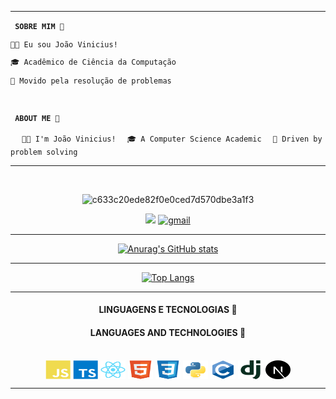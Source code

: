 <hr>
 
<div dsplay="inline-block">
 <code><h4> SOBRE MIM 💾 </h4></code>
 <code><p>👨‍🎓 Eu sou João Vinicius! </p></code>
 <code><p>🎓 Acadêmico de Ciência da Computação</p></code>
 <code><p>🚀 Movido pela resolução de problemas </p></code>
 
<div>
 <code> <h4> ABOUT ME 💾 </h4> </code>
 <code> 👨‍🎓 I'm João Vinicius! </code>
 <code> 🎓 A Computer Science Academic </code>
 <code> 🚀 Driven by problem solving </code>
</div>
 
 <hr>
 
<div align="center"><br> 

![c633c20ede82f0e0ced7d570dbe3a1f3](https://i.pinimg.com/originals/84/da/da/84dada0a5dcfd790700df3dd87897aef.gif)


 
<div> 
 <div align="center">
  <a href="https://www.instagram.com/jovius.dev/" target="_blank">
        <img src="https://img.shields.io/badge/-Instagram-%23E4405F?style=for-the-badge&logo=instagram&logoColor=white" target="_blank"></a>
  <a href="mailto:joviusdsg@gmail.com" targer="_blank">
        <img alt="gmail" src="https://img.shields.io/badge/Gmail-D14836?style=for-the-badge&logo=gmail&logoColor=white" />
    </a>
</div>


<hr>

      
[![Anurag's GitHub stats](https://github-readme-stats.vercel.app/api?username=jovius-dsg&theme=radical)](https://github.com/jovius-dsg/github-readme-stats)


<hr>


[![Top Langs](https://github-readme-stats.vercel.app/api/top-langs/?username=jovius-dsg&theme=radical)](https://github.com/jovius-dsg/github-readme-stats)


<hr>
 
 
<div align="center">

 <h4> LINGUAGENS E TECNOLOGIAS 💽 </h4>
 <h4> LANGUAGES AND TECHNOLOGIES 💽 <h4>
 
</div>
 

<div align="center"><br>
  <img align="center" alt="jovius-dsg-Js" height="30" width="40" src="https://raw.githubusercontent.com/devicons/devicon/master/icons/javascript/javascript-plain.svg">
  <img align="center" alt="jovius-dsg-Ts" height="30" width="40" src="https://raw.githubusercontent.com/devicons/devicon/master/icons/typescript/typescript-plain.svg">
  <img align="center" alt="jovius-dsg-React" height="30" width="40" src="https://raw.githubusercontent.com/devicons/devicon/master/icons/react/react-original.svg">
  <img align="center" alt="jovius-dsg-HTML" height="30" width="40" src="https://raw.githubusercontent.com/devicons/devicon/master/icons/html5/html5-original.svg">
  <img align="center" alt="jovius-dsg-CSS" height="30" width="40" src="https://raw.githubusercontent.com/devicons/devicon/master/icons/css3/css3-original.svg">
  <img align="center" alt="jovius-dsg-Python" height="30" width="40" src="https://github.com/devicons/devicon/blob/master/icons/python/python-original.svg">
  <img align="center" alt="jovius-dsg-Python" height="30" width="40" src="https://github.com/devicons/devicon/blob/master/icons/c/c-original.svg">
  <img align="center" alt="jovius-dsg-Python" height="30" width="40" src="https://github.com/devicons/devicon/blob/master/icons/django/django-plain.svg">
  <img align="center" alt="jovius-dsg-Python" height="30" width="40" src="https://github.com/devicons/devicon/blob/master/icons/nextjs/nextjs-original.svg">

 <hr>

